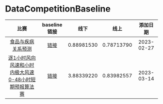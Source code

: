# DataCompetitionBaseline

|比赛|baseline链接|线下|线上|添加日期|
|:---:|:---:|:---:|:---:|:---:|
|[食品与疾病关系预测](https://www.heywhale.com/home/competition/63eee2950644cee838881588)|[链接](2023_1_食品与疾病关系预测/lgb.ipynb)|0.88981530|0.78713790|2023-02-27|
|[逐1小时风向风速和小时内极大风速0-48小时短期预报算法赛](https://www.heywhale.com/home/competition/63967b5f23e6717493757ce9)|[链接](2023_2_逐1小时风向风速和小时内极大风速0-48小时短期预报算法赛)|3.88339220|0.83982557|2023-03-14|

